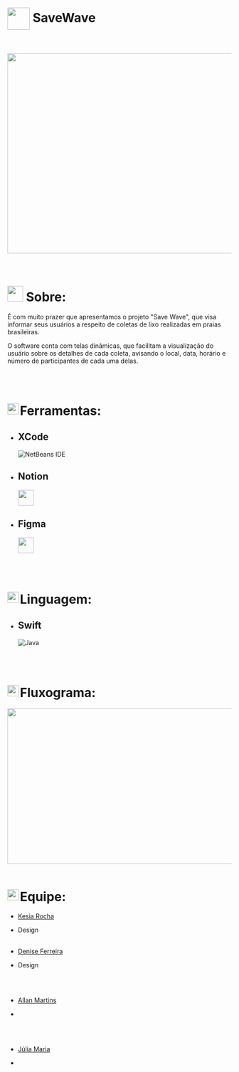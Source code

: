#  <img align = "center" src="https://github.com/DeniseFer/SaveWave/assets/124710256/7bfea2a9-fd0b-46e7-9d78-6465805fe6f6" width ="50"> SaveWave


<br>
</br>


<div align= center>
<img height = 450 width = 850 src= "https://github.com/Allan-Drip/Calculadoras/assets/124710256/f076c07d-e9f9-41cd-ab6f-bc44f657ffe0"/>
</div>
<br>      
</br>

# <img src="https://media.giphy.com/media/iY8CRBdQXODJSCERIr/giphy.gif" width="35"><b> Sobre: </b>
  
<p>
  É com muito prazer que apresentamos o projeto "Save Wave", que visa informar seus usuários a respeito de coletas de lixo realizadas em praias brasileiras.
</p>
  
<p>
  O software conta com telas dinâmicas, que facilitam a visualização do usuário sobre os detalhes de cada coleta, avisando o local, data, horário e número de participantes de cada uma delas.
  </p>
  
<br>
</br>

  # <img align="left" src="https://media2.giphy.com/media/QssGEmpkyEOhBCb7e1/giphy.gif?cid=ecf05e47a0n3gi1bfqntqmob8g9aid1oyj2wr3ds3mg700bl&rid=giphy.gif" width ="25">Ferramentas:
  
  * ## XCode
     ![NetBeans IDE](https://img.shields.io/badge/NetBeansIDE-1B6AC6.svg?style=for-the-badge&logo=apache-netbeans-ide&logoColor=white)
    
  * ## Notion
    <img src="https://github.com/Wladison-Maciel/AplicativoCalculadora/assets/124710256/214990a1-f590-4f9b-ade4-fb82f5eaaace" width="35">
  
  * ## Figma
     <img src="https://github.com/Wladison-Maciel/AplicativoCalculadora/assets/124710256/4a2e15ef-3e49-4f6f-b47f-8da666f3fc9b" width="35">


<br>
</br>

# <img align="left" src="https://media2.giphy.com/media/QssGEmpkyEOhBCb7e1/giphy.gif?cid=ecf05e47a0n3gi1bfqntqmob8g9aid1oyj2wr3ds3mg700bl&rid=giphy.gif" width ="25">Linguagem:

* ## Swift 
   ![Java](https://img.shields.io/badge/java-%23ED8B00.svg?style=for-the-badge&logo=openjdk&logoColor=white)


 

 <br>
</br>

# <img align="left" src="https://media2.giphy.com/media/QssGEmpkyEOhBCb7e1/giphy.gif?cid=ecf05e47a0n3gi1bfqntqmob8g9aid1oyj2wr3ds3mg700bl&rid=giphy.gif" width ="25">Fluxograma:

 <img height = 350 width = 870 src= "https://github.com/DeniseFer/Figuras_POO/assets/124710256/1422b847-c66b-4a0c-ab97-990b748a3af2"/>

 <br>
</br>

# <img align="left" src="https://media2.giphy.com/media/QssGEmpkyEOhBCb7e1/giphy.gif?cid=ecf05e47a0n3gi1bfqntqmob8g9aid1oyj2wr3ds3mg700bl&rid=giphy.gif" width ="25">Equipe:

* [Kesia Rocha](https://github.com/KesiaRocha)
 - Design
<br></br>
* [Denise Ferreira](https://github.com/DeniseFer)
- Design
  
<br></br>
* [Allan Martins](https://github.com/Allan-Drip)
 -
<br></br>
* [Júlia Maria](https://github.com/Julia-maria56)
- 
  
 
  <br></br>
  
 

